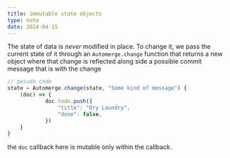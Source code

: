 ```yaml
---
title: immutable state objects
type: note
date: 2024-04-15
---
```

The state of data is *never* modified in place. To change it, we pass the current state of it through an `Automerge.change` function that returns a new object where that change is reflected along side a possible commit message that is with the change

```js
// pesudo code
state = Automerge.change(state, "Some kind of message") {
	(doc) => {
			doc.todo.push({
				"title": "Dry Laundry",
				"done": false,
			})
	}
}
```

the `doc` callback here is mutable only within the callback. 